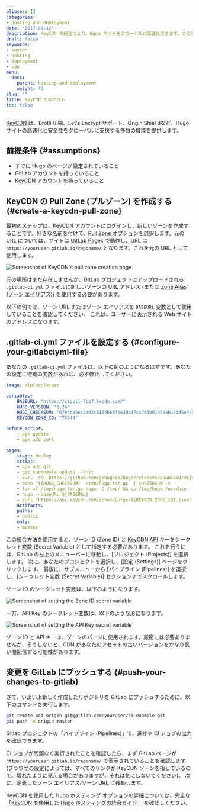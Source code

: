 ```yaml
---
aliases: []
categories:
- hosting and deployment
date: "2017-09-12"
description: KeyCDN の統合により、Hugo サイトをグローバルに高速化できます。このチュートリアルでは、静的サイトを KeyCDN プルゾーンの背後にある GitLab Pages として設定する方法を紹介します。
draft: false
keywords:
- keycdn
- hosting
- deployment
- cdn
menu:
  docs:
    parent: hosting-and-deployment
    weight: 40
slug: ""
title: KeyCDN でのホスト
toc: false
---
```


[KeyCDN](https://www.keycdn.com/) は、Brotli 圧縮、Let's Encrypt サポート、Origin Shiel dなど、Hugo サイトの高速化と安全性をグローバルに支援する多数の機能を提供します。

## 前提条件 {#assumptions}

- すでに Hugo のページが設定されていること
- GitLab アカウントを持っていること
- KeyCDN アカウントを持っていること

## KeyCDN の Pull Zone (プルゾーン) を作成する {#create-a-keycdn-pull-zone}

最初のステップは、KeyCDN アカウントにログインし、新しいゾーンを作成することです。好きな名前を付けて、[Pull Zone](https://www.keycdn.com/support/create-a-pull-zone/) オプションを選択します。元の URL については、サイトは [GitLab Pages](https://docs.gitlab.com/ee/user/project/pages/getting_started_part_one.html) で動作し、URL は `https://youruser.gitlab.io/reponame/` となります。これを元の URL として使用します。

![Screenshot of KeyCDN's pull zone creation page](/images/hosting-and-deployment/hosting-on-keycdn/keycdn-pull-zone.png)

元の場所はまだ存在しませんが、GitLab プロジェクトにアップロードされる `.gitlab-ci.yml` ファイルに新しいゾーンの  URL アドレス (または [Zone Alias (ゾーン エイリアス)](https://www.keycdn.com/support/create-a-zone-alias/)) を使用する必要があります。

以下の例では、ゾーン URL またはゾーン エイリアスを `BASEURL` 変数として使用していることを確認してください。 これは、ユーザーに表示される Web サイトのアドレスになります。

## .gitlab-ci.yml ファイルを設定する {#configure-your-gitlabciyml-file}

あなたの `.gitlab-ci.yml` ファイルは、以下の例のようになるはずです。あなたの設定に特有の変数があれば、必ず修正してください。

```yml
image: alpine:latest

variables:
    BASEURL: "https://cipull-7bb7.kxcdn.com/"
    HUGO_VERSION: "0.26"
    HUGO_CHECKSUM: "67e4ba5ec2a02c8164b6846e30a17cc765b0165a5b183d5e480149baf54e1a50"
    KEYCDN_ZONE_ID: "75544"

before_script:
    - apk update
    - apk add curl

pages:
    stage: deploy
    script:
    - apk add git
    - git submodule update --init
    - curl -sSL https://github.com/gohugoio/hugo/releases/download/v${HUGO_VERSION}/hugo_${HUGO_VERSION}_Linux-64bit.tar.gz -o /tmp/hugo.tar.gz
    - echo "${HUGO_CHECKSUM}  /tmp/hugo.tar.gz" | sha256sum -c
    - tar xf /tmp/hugo.tar.gz hugo -C /tmp/ && cp /tmp/hugo /usr/bin
    - hugo --baseURL ${BASEURL}
    - curl "https://api.keycdn.com/zones/purge/${KEYCDN_ZONE_ID}.json" -u "${KEYCDN_API_KEY}:"
    artifacts:
    paths:
    - public
    only:
    - master
```

この統合方法を使用すると、ゾーン ID (Zone ID) と [KeyCDN API](https://www.keycdn.com/api) キーをシークレット変数 (Secret Variable) として指定する必要があります。 これを行うには、GitLab の左上のメニューバーに移動し、[プロジェクト (Projects)] を選択します。 次に、あなたのプロジェクトを選択し、[設定 (Settings)] ページをクリックします。 最後に、サブメニューから [パイプライン (Pipelines)] を選択し、[シークレット変数 (Secret Variable)] セクションまでスクロールします。

ゾーン ID のシークレット変数は、以下のようになります。

![Screenshot of setting the Zone ID secret variable](/images/hosting-and-deployment/hosting-on-keycdn/secret-zone-id.png)

一方、API Key のシークレット変数は、以下のような形になります。

![Screenshot of setting the API Key secret variable](/images/hosting-and-deployment/hosting-on-keycdn/secret-api-key.png)

ゾーン ID と API キーは、ゾーンのパージに使用されます。厳密には必要ありませんが、そうしないと、CDN があなたのアセットの古いバージョンをかなり長い間配信する可能性があります。

## 変更を GitLab にプッシュする {#push-your-changes-to-gitlab}

さて、いよいよ新しく作成したリポジトリを GitLab にプッシュするために、以下のコマンドを実行します。

```bash
git remote add origin git@gitlab.com:youruser/ci-example.git
git push -u origin master
```

Gitlab プロジェクトの「パイプライン (Pipelines)」で、進捗や CI ジョブの出力を確認できます。

CI ジョブが問題なく実行されたことを確認したら、まず GitLab ページが `https://youruser.gitlab.io/reponame/` で表示されていることを確認します (ブラウザの設定によっては、すべてのリンクが KeyCDN ゾーンを指しているので、壊れたように見える場合がありますが、それは気にしないでください)。 次に、定義したゾーン エイリアス/ゾーン URL に移動します。

KeyCDN を使用した Hugo ホスティング オプションの詳細については、完全な [「KeyCDN を使用した Hugo ホスティングの統合ガイド」](https://www.keycdn.com/support/hugo-hosting/) を確認しください。

